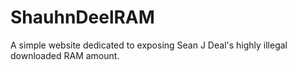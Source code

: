 # ShauhnDeelRAM

A simple website dedicated to exposing Sean J Deal's highly illegal downloaded RAM amount.
